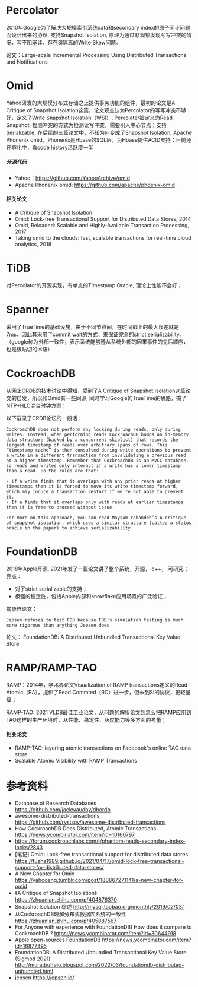 # Percolator
2010年Google为了解决大规模索引系统data和secondary index的原子同步问题而设计出来的协议, 支持Snapshot Isolation, 原理为通过悲观锁发现写写冲突的情况，写不阻塞读，存在SI隔离的Write Skew问题。

论文：Large-scale Incremental Processing Using Distributed Transactions and Notifications

# Omid
Yahoo研发的大规模分布式存储之上提供事务功能的组件，最初的论文是A Critique of Snapshot Isolation这篇，论文观点认为Percolator的写写冲突不够好，定义了Write Snapshot Isolation（WSI）, Percolater被定义为Read Snapshot, 检测冲突的方式为检测读写冲突，需要引入中心节点；支持Serializable;
在后续的三篇论文中，不知为何变成了Snapshot Isolation, Apache Phonenix omid，Phonenix是Hbase的SQL层，为Hbase提供ACID支持；目前还在孵化中，看code history活跃度一半

##### 开源代码
- Yahoo：https://github.com/YahooArchive/omid
- Apache Phonenix omid: https://github.com/apache/phoenix-omid

#### 相关论文
- A Critique of Snapshot Isolation
- Omid: Lock-free Transactional Support for Distributed Data Stores, 2014
- Omid, Reloaded: Scalable and Highly-Available Transaction Processing, 2017
- Taking omid to the clouds: fast, scalable transactions for real-time cloud analytics, 2018

# TiDB

对Percolator的开源实现，有单点的Timestamp Oracle, 理论上性能不会好；

# Spanner

采用了TrueTime的基础设施，由于不同节点间，在时间戳上的最大误差就是7ms，因此其采用了commit wait的方式，来保证完全的strict serializability。（google称为外部一致性，表示系统能够遵从系统外部的因果事件的先后顺序，也是很贴切的术语）

# CockroachDB

从网上CRDB的技术讨论中得知，受到了A Critique of Snapshot Isolation这篇论文的启发，所以和Omid有一些同源, 同时学习Google的TrueTime的思路，搞了NTP+HLC混合时钟方案；

以下载录了CRDB论坛的一段话：

```
CockroachDB does not perform any locking during reads, only during writes. Instead, when performing reads CockroachDB bumps an in-memory data structure (backed by a concurrent skiplist) that records the largest timestamp of reads over arbitrary spans of rows. This “timestamp cache” is then consulted during write operations to prevent a write in a different transaction from invalidating a previous read at a higher timestamp. Remember that CockroachDB is an MVCC database, so reads and writes only interact if a write has a lower timestamp than a read. So the rules are that:

- If a write finds that it overlaps with any prior reads at higher timestamps then it is forced to move its write timestamp forward, which may induce a transaction restart if we’re not able to prevent it.
- If a finds that it overlaps only with reads at earlier timestamps then it is free to proceed without issue.

For more on this approach, you can read Maysam Yabandeh’s A critique of snapshot isolation, which uses a similar structure (called a status oracle in the paper) to achieve serializability.
```


# FoundationDB
2018年Apple开源, 2021年发了一篇论文讲了整个系统，开源， c++， 可研究；
亮点： 
- 对了strict serializable的支持；
- 极强的稳定性，包括Apple内部和snowflake应用场景的广泛验证；

摘录自论文：
```
Jepsen refuses to test FDB because FDB's simulation testing is much more rigorous than anything Jepsen does
```
论文： FoundationDB: A Distributed Unbundled Transactional Key Value Store

# RAMP/RAMP-TAO
RAMP：2014年，学术界论文Visualization of RAMP transactions定义的Read Atomic（RA），提供了Read Commted（RC）进一步，但未到SI的协议，更轻量级；

RAMP-TAO: 2021 VLDB最佳工业论文，从问题的解析论文到怎么把RAMP应用到TAO这样的生产环境时，从性能、稳定性、灰度能力等多方面的考量；


#### 相关论文
- RAMP-TAO: layering atomic transactions on Facebook's online TAO data store
- Scalable Atomic Visibility with RAMP Transactions


# 参考资料
- Database of Research Databases https://github.com/jackwaudby/dbordb
- awesome-distributed-transactions https://github.com/rystsov/awesome-distributed-transactions
- How CockroachDB Does Distributed, Atomic Transactions https://news.ycombinator.com/item?id=10160797
- https://forum.cockroachlabs.com/t/phantom-reads-secondary-index-locks/2843
- [笔记] Omid: Lock-free transactional support for distributed data stores
https://fuzhe1989.github.io/2021/04/17/omid-lock-free-transactional-support-for-distributed-data-stores/
- A New Chapter for Omid https://yahooeng.tumblr.com/post/180867271141/a-new-chapter-for-omid
- 《A Critique of Snapshot Isolation》https://zhuanlan.zhihu.com/p/404876370
- Snapshot Isolation 综述 http://mysql.taobao.org/monthly/2019/02/03/
- 从CockroachDB理解分布式数据库系统的一致性 https://zhuanlan.zhihu.com/p/405887567
- For Anyone with experience with FoundationDB! How does it compare to CockroachDB ? https://news.ycombinator.com/item?id=30644918
- Apple open-sources FoundationDB https://news.ycombinator.com/item?id=16877395
- FoundationDB: A Distributed Unbundled Transactional Key Value Store (Sigmod 2021) http://muratbuffalo.blogspot.com/2022/03/foundationdb-distributed-unbundled.html
- jepsen https://jepsen.io/
